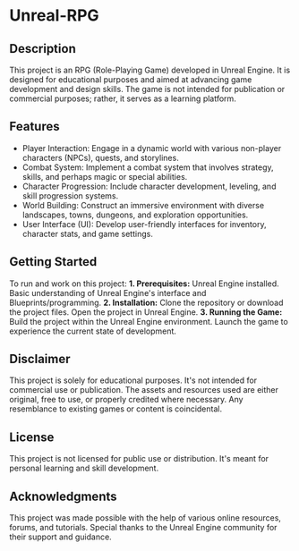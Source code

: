 # Unreal-RPG

## Description

This project is an RPG (Role-Playing Game) developed in Unreal Engine. It is designed for educational purposes and aimed at advancing game development and design skills. The game is not intended for publication or commercial purposes; rather, it serves as a learning platform.
## Features
+ Player Interaction: Engage in a dynamic world with various non-player characters (NPCs), quests, and storylines.
+ Combat System: Implement a combat system that involves strategy, skills, and perhaps magic or special abilities.
+ Character Progression: Include character development, leveling, and skill progression systems.
+ World Building: Construct an immersive environment with diverse landscapes, towns, dungeons, and exploration opportunities.
+ User Interface (UI): Develop user-friendly interfaces for inventory, character stats, and game settings.

## Getting Started

To run and work on this project:
**1. Prerequisites:**
        Unreal Engine installed.
        Basic understanding of Unreal Engine's interface and Blueprints/programming.
**2. Installation:**
        Clone the repository or download the project files.
        Open the project in Unreal Engine.
**3. Running the Game:**
        Build the project within the Unreal Engine environment.
        Launch the game to experience the current state of development.

## Disclaimer

This project is solely for educational purposes. It's not intended for commercial use or publication. The assets and resources used are either original, free to use, or properly credited where necessary. Any resemblance to existing games or content is coincidental.

## License

This project is not licensed for public use or distribution. It's meant for personal learning and skill development.

## Acknowledgments

This project was made possible with the help of various online resources, forums, and tutorials. Special thanks to the Unreal Engine community for their support and guidance.
